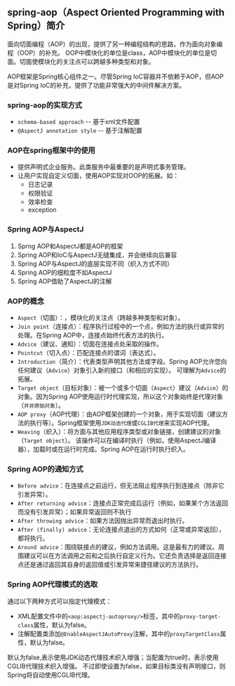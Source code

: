 ## spring-aop（Aspect Oriented Programming with Spring）简介
面向切面编程（AOP）的出现，提供了另一种编程结构的思路，作为面向对象编程（OOP）的补充。
OOP中模块化的单位是class，AOP中模块化的单位是切面。切面使模块化的关注点可以跨越多种类型和对象。

AOP框架是Spring核心组件之一。尽管Spring IoC容器并不依赖于AOP，但AOP是对Spring IoC的补充，提供了功能非常强大的中间件解决方案。

### spring-aop的实现方式
* `schema-based approach` -- 基于xml文件配置
* `@AspectJ annotation style` -- 基于注解配置

### AOP在spring框架中的使用
* 提供声明式企业服务。此类服务中最重要的是声明式事务管理。
* 让用户实现自定义切面，使用AOP实现对OOP的拓展。如：
    * 日志记录
    * 权限验证
    * 效率检查
    * exception

### Spring AOP与AspectJ
1. Sprng AOP和AspectJ都是AOP的框架
2. Spring AOP和IoC与AspectJ无缝集成，并会继续向后兼容
3. Spring AOP与AspectJ的底层实现不同（织入方式不同）
4. Spring AOP的细粒度不如AspectJ
5. Spring AOP借助了AspectJ的注解

### AOP的概念
* `Aspect`（切面）：，模块化的关注点（跨越多种类型和对象）。
* `Join point`（连接点）：程序执行过程中的一个点，例如方法的执行或异常的处理。在Spring AOP中，连接点始终代表方法的执行。
* `Advice`（建议、通知）：切面在连接点处采取的操作。
* `Pointcut`（切入点）：匹配连接点的谓词（表达式）。
* `Introduction`（简介）：代表类型声明其他方法或字段。Spring AOP允许您向任何建议（`Advice`）对象引入新的接口（和相应的实现）。
可理解为`Advice`的拓展。
* `Target object`（目标对象）：被一个或多个切面（`Aspect`）建议（`Advice`）的对象。因为Spring AOP使用运行时代理实现，所以这个对象始终是代理对象（`并非原始对象`）。
* `AOP proxy`（AOP代理）：由AOP框架创建的一个对象，用于实现切面（建议方法的执行等）。Spring框架使用`JDK动态代理`或`CGLIB代理`来实现AOP代理。
* `Weaving`（织入）：将方面与其他应用程序类型或对象链接，创建建议的对象（`Target object`）。
该操作可以在编译时执行（例如，使用AspectJ编译器），加载时或在运行时完成。Spring AOP在运行时执行织入。

### Spring AOP的通知方式
* `Before advice`：在连接点之前运行，但无法阻止程序执行到连接点（除非它引发异常）。
* `After returning advice`：连接点正常完成后运行（例如，如果某个方法返回而没有引发异常）；如果异常返回则不执行
* `After throwing advice`：如果方法因抛出异常而退出时执行。
* `After (finally) advice`：无论连接点退出的方式如何（正常或异常返回），都将执行。
* `Around advice`：围绕联接点的建议，例如方法调用。这是最有力的建议。周围建议可以在方法调用之前和之后执行自定义行为。它还负责选择是返回连接点还是通过返回其自身的返回值或引发异常来捷径建议的方法执行。

### Spring AOP代理模式的选取
通过以下两种方式可以指定代理模式：
* XML配置文件中的`<aop:aspectj-autoproxy/>`标签，其中的`proxy-target-class`属性，默认为false。
* 注解配置类添加`@EnableAspectJAutoProxy`注解，其中的`proxyTargetClass`属性，默认为false。

默认为false,表示使用JDK动态代理技术织入增强；当配置为true时，表示使用CGLIB代理技术织入增强。
不过即使设置为false，如果目标类没有声明接口，则Spring将自动使用CGLIB代理。
